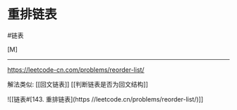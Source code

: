 # 重排链表

#链表

[M]

---
https://leetcode-cn.com/problems/reorder-list/


解法类似: [[回文链表]]  [[判断链表是否为回文结构]]

![[链表#[143. 重排链表](https //leetcode.cn/problems/reorder-list/)]]